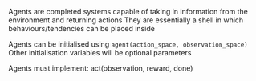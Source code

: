Agents are completed systems capable of taking in information from the environment and returning actions
They are essentially a shell in which behaviours/tendencies can be placed inside

Agents can be initialised using `agent(action_space, observation_space)`
Other initialisation variables will be optional parameters

Agents must implement:
act(observation, reward, done)